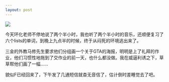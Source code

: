 ```yaml
---
layout: post
---
```

![](http://i3.6.cn/cvbnm/b1/54/aa/bf1df3455eeb6288a97e7738989a2a6a.jpg)

今天环化老师不停地说了两个半小时，我也听了两个半小时的音乐，还顺便复习了六个lists的单词，到晚上九点半的时候，终于从闷死的环境逃出来了。

三金的外教马修先生要求他们分组画一个关于GTA的海报，明明是上了礼拜的作业，他们习惯性地拖到了交作业的前一天，也什么都没做。我在威逼利诱之下，草草帮他们画了一幅……

貌似F已经回来了，下午发了几通短信就杳无音信了，估计倒时差睡觉去了吧。